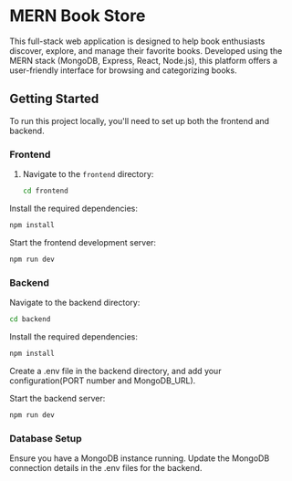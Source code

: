 # MERN Book Store

This full-stack web application is designed to help book enthusiasts discover, explore, and manage their favorite books. Developed using the MERN stack (MongoDB, Express, React, Node.js), this platform offers a user-friendly interface for browsing and categorizing books.
## Getting Started

To run this project locally, you'll need to set up both the frontend and backend.

### Frontend

1. Navigate to the `frontend` directory:

   ```bash
   cd frontend
   ```
Install the required dependencies:

```bash
npm install
```
Start the frontend development server:

```bash
npm run dev
```

### Backend
Navigate to the backend directory:

```bash
cd backend
```
Install the required dependencies:
```bash
npm install
```
Create a .env file in the backend directory, and add your configuration(PORT number and MongoDB_URL).

Start the backend server:

```bash
npm run dev
```


### Database Setup

Ensure you have a MongoDB instance running. Update the MongoDB connection details in the .env files for the backend.



